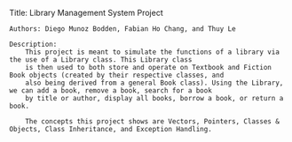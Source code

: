 Title: Library Management System Project

    Authors: Diego Munoz Bodden, Fabian Ho Chang, and Thuy Le

    Description:
        This project is meant to simulate the functions of a library via the use of a Library class. This Library class
        is then used to both store and operate on Textbook and Fiction Book objects (created by their respective classes, and
        also being derived from a general Book class). Using the Library, we can add a book, remove a book, search for a book
        by title or author, display all books, borrow a book, or return a book.

        The concepts this project shows are Vectors, Pointers, Classes & Objects, Class Inheritance, and Exception Handling.
